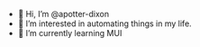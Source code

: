 - 👋 Hi, I’m @apotter-dixon
- 👀 I’m interested in automating things in my life.
- 🌱 I’m currently learning MUI


<!---
apotter-dixon/apotter-dixon is a ✨ special ✨ repository because its `README.md` (this file) appears on your GitHub profile.
You can click the Preview link to take a look at your changes.
--->
